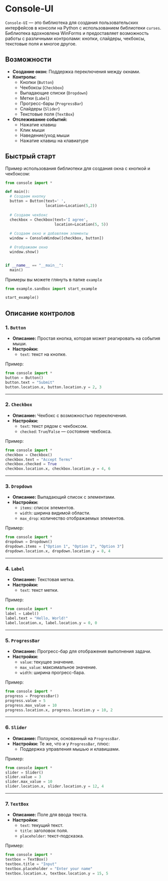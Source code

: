 # Console-UI

`Console-UI` — это библиотека для создания пользовательских интерфейсов в консоли на Python с использованием библиотеки `curses`. Библиотека вдохновлена WinForms и предоставляет возможность работы с различными контролами: кнопки, слайдеры, чекбоксы, текстовые поля и многое другое.

## Возможности
- **Создание окон:** Поддержка переключения между окнами.
- **Контролы:**
  - Кнопки (`Button`)
  - Чекбоксы (`Checkbox`)
  - Выпадающие списки (`Dropdown`)
  - Метки (`Label`)
  - Прогресс-бары (`ProgressBar`)
  - Слайдеры (`Slider`)
  - Текстовые поля (`TextBox`)
- **Отслеживание событий:**
  - Нажатие клавиш
  - Клик мыши
  - Наведение/уход мыши
  - Нажатие клавиш на клавиатуре

## Быстрый старт

Пример использования библиотеки для создания окна с кнопкой и чекбоксом:

```python
from console import *

def main():
  # Создаем кнопку
  button = Button(text=' ', 
                  location=Location(5,2))
                  
  # Создаем чекбокс
  checkbox = Checkbox(text='I agree',
                      location=Location(5, 5))
  
  # Создаем окно и добавляем элементы
  window = ConsoleWindow([checkbox, button])

  # Отображаем окно
  window.show()


if __name__ == "__main__":
  main()
```

Примеры вы можете глянуть в папке `example`

```python
from example.sandbox import start_example

start_example()
```

## Описание контролов

### 1. `Button`
- **Описание:** Простая кнопка, которая может реагировать на события мыши.
- **Настройки:**
  - `text`: текст на кнопке.

Пример:
```python
from console import *
button = Button()
button.text = "Submit"
button.location.x, button.location.y = 2, 3
```

---

### 2. `Checkbox`
- **Описание:** Чекбокс с возможностью переключения.
- **Настройки:**
  - `text`: текст рядом с чекбоксом.
  - `checked`: `True`/`False` — состояние чекбокса.

Пример:
```python
from console import *
checkbox = Checkbox()
checkbox.text = "Accept Terms"
checkbox.checked = True
checkbox.location.x, checkbox.location.y = 4, 6
```

---

### 3. `Dropdown`
- **Описание:** Выпадающий список с элементами.
- **Настройки:**
  - `items`: список элементов.
  - `width`: ширина видимой области.
  - `max_drop`: количество отображаемых элементов.

Пример:
```python
from console import *
dropdown = Dropdown()
dropdown.items = ["Option 1", "Option 2", "Option 3"]
dropdown.location.x, dropdown.location.y = 8, 4
```

---

### 4. `Label`
- **Описание:** Текстовая метка.
- **Настройки:**
  - `text`: текст метки.

Пример:
```python
from console import *
label = Label()
label.text = "Hello, World!"
label.location.x, label.location.y = 0, 0
```

---

### 5. `ProgressBar`
- **Описание:** Прогресс-бар для отображения выполнения задачи.
- **Настройки:**
  - `value`: текущее значение.
  - `max_value`: максимальное значение.
  - `width`: ширина прогресс-бара.

Пример:
```python
from console import *
progress = ProgressBar()
progress.value = 5
progress.max_value = 10
progress.location.x, progress.location.y = 10, 2
```

---

### 6. `Slider`
- **Описание:** Ползунок, основанный на `ProgressBar`.
- **Настройки:** Те же, что и у `ProgressBar`, плюс:
  - Поддержка управления мышью и клавишами.

Пример:
```python
from console import *
slider = Slider()
slider.value = 3
slider.max_value = 10
slider.location.x, slider.location.y = 12, 4
```

---

### 7. `TextBox`
- **Описание:** Поле для ввода текста.
- **Настройки:**
  - `text`: текущий текст.
  - `title`: заголовок поля.
  - `placeholder`: текст-подсказка.

Пример:
```python
from console import *
textbox = TextBox()
textbox.title = "Input"
textbox.placeholder = "Enter your name"
textbox.location.x, textbox.location.y = 15, 5
```
